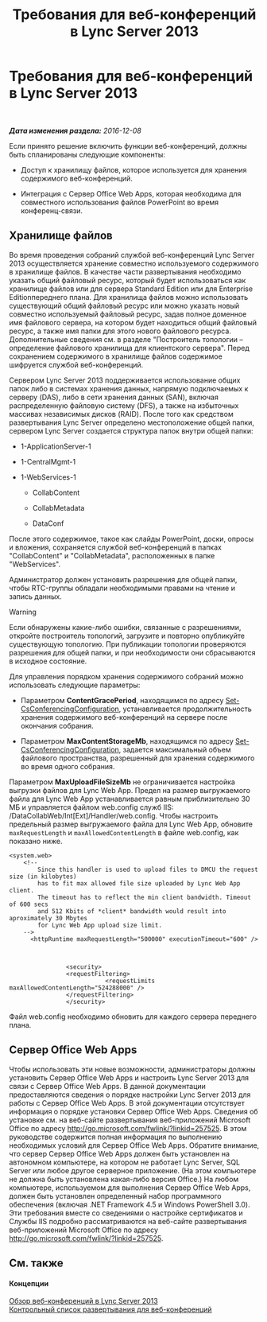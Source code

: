 ﻿---
title: Требования для веб-конференций в Lync Server 2013
TOCTitle: Требования для веб-конференций в Lync Server 2013
ms:assetid: 125f847c-58ab-450f-ae43-41219fd38477
ms:mtpsurl: https://technet.microsoft.com/ru-ru/library/JJ619171(v=OCS.15)
ms:contentKeyID: 49309003
ms.date: 12/10/2016
mtps_version: v=OCS.15
ms.translationtype: HT
---

# Требования для веб-конференций в Lync Server 2013

 

_**Дата изменения раздела:** 2016-12-08_

Если принято решение включить функции веб-конференций, должны быть спланированы следующие компоненты:

  -   
    Доступ к хранилищу файлов, которое используется для хранения содержимого веб-конференций.

  -   
    Интеграция с Сервер Office Web Apps, которая необходима для совместного использования файлов PowerPoint во время конференц-связи.

## Хранилище файлов

Во время проведения собраний службой веб-конференций Lync Server 2013 осуществляется хранение совместно используемого содержимого в хранилище файлов. В качестве части развертывания необходимо указать общий файловый ресурс, который будет использоваться как хранилище файлов или для сервера Standard Edition или для Enterprise Editionпереднего плана. Для хранилища файлов можно использовать существующий общий файловый ресурс или можно указать новый совместно используемый файловый ресурс, задав полное доменное имя файлового сервера, на котором будет находиться общий файловый ресурс, а также имя папки для этого нового файлового ресурса. Дополнительные сведения см. в разделе "Построитель топологии – определение файлового хранилища для клиентского сервера". Перед сохранением содержимого в хранилище файлов содержимое шифруется службой веб-конференций.

Сервером Lync Server 2013 поддерживается использование общих папок либо в системах хранения данных, напрямую подключаемых к серверу (DAS), либо в сети хранения данных (SAN), включая распределенную файловую систему (DFS), а также на избыточных массивах независимых дисков (RAID). После того как средством развертывания Lync Server определено местоположение общей папки, сервером Lync Server создается структура папок внутри общей папки:

  - 1-ApplicationServer-1

  - 1-CentralMgmt-1

  - 1-WebServices-1
    
      - CollabContent
    
      - CollabMetadata
    
      - DataConf

После этого содержимое, такое как слайды PowerPoint, доски, опросы и вложения, сохраняется службой веб-конференций в папках "CollabContent" и "CollabMetadata", расположенных в папке "WebServices".

Администратор должен установить разрешения для общей папки, чтобы RTC-группы обладали необходимыми правами на чтение и запись данных.

> [!warning]  
> Если обнаружены какие-либо ошибки, связанные с разрешениями, откройте построитель топологий, загрузите и повторно опубликуйте существующую топологию. При публикации топологии проверяются разрешения для общей папки, и при необходимости они сбрасываются в исходное состояние.

Для управления порядком хранения содержимого собраний можно использовать следующие параметры:

  - Параметром **ContentGracePeriod**, находящимся по адресу [Set-CsConferencingConfiguration](https://docs.microsoft.com/en-us/powershell/module/skype/Set-CsConferencingConfiguration), устанавливается продолжительность хранения содержимого веб-конференций на сервере после окончания собрания.

  - Параметром **MaxContentStorageMb**, находящимся по адресу [Set-CsConferencingConfiguration](https://docs.microsoft.com/en-us/powershell/module/skype/Set-CsConferencingConfiguration), задается максимальный объем файлового пространства, разрешенный для хранения содержимого во время одного собрания.

Параметром **MaxUploadFileSizeMb** не ограничивается настройка выгрузки файлов для Lync Web App. Предел на размер выгружаемого файла для Lync Web App устанавливается равным приблизительно 30 МБ и управляется файлом web.config служб IIS: /DataCollabWeb/Int\[Ext\]/Handler/web.config. Чтобы настроить предельный размер выгружаемого файла для Lync Web App, обновите `maxRequestLength` и `maxAllowedContentLength` в файле web.config, как показано ниже.

    <system.web>
        <!-- 
            Since this handler is used to upload files to DMCU the request size (in kilobytes) 
            has to fit max allowed file size uploaded by Lync Web App client.
            The timeout has to reflect the min client bandwidth. Timeout of 600 secs 
            and 512 Kbits of *client* bandwidth would result into aproximately 30 Mbytes 
            for Lync Web App upload size limit.
        -->
          <httpRuntime maxRequestLength="500000" executionTimeout="600" />
    
    
    
                    <security>
                    <requestFiltering>
                               <requestLimits maxAllowedContentLength="524288000" />
                    </requestFiltering>
                    </security>

Файл web.config необходимо обновить для каждого сервера переднего плана.

## Сервер Office Web Apps

Чтобы использовать эти новые возможности, администраторы должны установить Сервер Office Web Apps и настроить Lync Server 2013 для связи с Сервер Office Web Apps. В данной документации предоставляются сведения о порядке настройки Lync Server 2013 для работы с Сервер Office Web Apps. В этой документации отсутствует информация о порядке установки Сервер Office Web Apps. Сведения об установке см. на веб-сайте развертывания веб-приложений Microsoft Office по адресу <http://go.microsoft.com/fwlink/?linkid=257525>. В этом руководстве содержится полная информация по выполнению необходимых условий для Сервер Office Web Apps. Обратите внимание, что сервер Сервер Office Web Apps должен быть установлен на автономном компьютере, на котором не работает Lync Server, SQL Server или любое другое серверное приложение. (На этом компьютере не должна быть установлена какая-либо версия Office.) На любом компьютере, используемом для выполнения Сервер Office Web Apps, должен быть установлен определенный набор программного обеспечения (включая .NET Framework 4.5 и Windows PowerShell 3.0). Эти требования вместе со сведениями о настройке сертификатов и Службы IIS подробно рассматриваются на веб-сайте развертывания веб-приложений Microsoft Office по адресу <http://go.microsoft.com/fwlink/?linkid=257525>.

## См. также

#### Концепции

[Обзор веб-конференций в Lync Server 2013](lync-server-2013-web-conferencing-overview.md)  
[Контрольный список развертывания для веб-конференций](lync-server-2013-deployment-checklist-for-web-conferencing.md)


